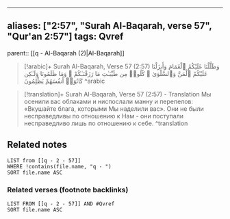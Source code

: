 
---
aliases: ["2:57", "Surah Al-Baqarah, verse 57", "Qur'an 2:57"]
tags: Qvref
---

parent:: [[q - Al-Baqarah (2)|Al-Baqarah]]

> [!arabic]+ Surah Al-Baqarah, Verse 57 (2:57)
> <span class="quran-arabic">وَظَلَّلْنَا عَلَيْكُمُ ٱلْغَمَامَ وَأَنزَلْنَا عَلَيْكُمُ ٱلْمَنَّ وَٱلسَّلْوَىٰ ۖ كُلُوا۟ مِن طَيِّبَـٰتِ مَا رَزَقْنَـٰكُمْ ۖ وَمَا ظَلَمُونَا وَلَـٰكِن كَانُوٓا۟ أَنفُسَهُمْ يَظْلِمُونَ</span>
^arabic

> [!translation]+ Surah Al-Baqarah, Verse 57 (2:57) - Translation
> Мы осенили вас облаками и ниспослали манну и перепелов: «Вкушайте блага, которыми Мы наделили вас». Они не были несправедливы по отношению к Нам - они поступали несправедливо лишь по отношению к себе.
^translation



## Related notes
```dataview
LIST from [[q - 2 - 57]]
WHERE !contains(file.name, "q - ")
SORT file.name ASC
```

### Related verses (footnote backlinks)
```dataview
LIST FROM [[q - 2 - 57]] AND #Qvref
SORT file.name ASC
```

